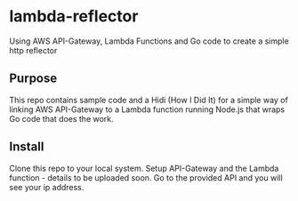 # lambda-reflector
Using AWS API-Gateway, Lambda Functions and Go code to create a simple http reflector

## Purpose

This repo contains sample code and a Hidi (How I Did It) for a simple way of linking AWS API-Gateway to a Lambda function running Node.js that wraps Go code that does the work.

## Install

Clone this repo to your local system. Setup API-Gateway and the Lambda function - details to be uploaded soon. Go to the provided API and you will see your ip address. 


